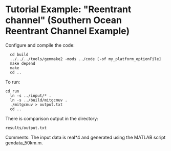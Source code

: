 Tutorial Example: "Reentrant channel"
(Southern Ocean Reentrant Channel Example)
==========================================

Configure and compile the code:
```
  cd build
  ../../../tools/genmake2 -mods ../code [-of my_platform_optionFile]
  make depend
  make
  cd ..
```

To run:
```
cd run
  ln -s ../input/* .
  ln -s ../build/mitgcmuv .
  ./mitgcmuv > output.txt
  cd ..
```

There is comparison output in the directory:
```
results/output.txt
```

Comments:
  The input data is real*4 and generated using the MATLAB script gendata_50km.m.
